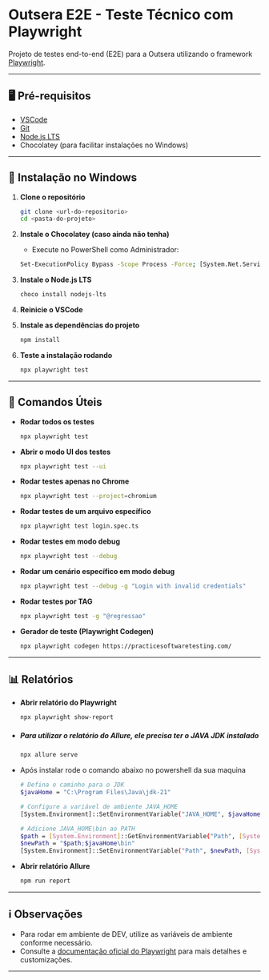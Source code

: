 # Outsera E2E - Teste Técnico com Playwright

Projeto de testes end-to-end (E2E) para a Outsera utilizando o framework [Playwright](https://playwright.dev/docs/intro).

---

## 🖥️ Pré-requisitos

- [VSCode](https://code.visualstudio.com/download)
- [Git](https://git-scm.com/downloads)
- [Node.js LTS](https://nodejs.org/)
- Chocolatey (para facilitar instalações no Windows)

---

## 🚀 Instalação no Windows

1. **Clone o repositório**
   ```sh
   git clone <url-do-repositorio>
   cd <pasta-do-projeto>
   ```

2. **Instale o Chocolatey (caso ainda não tenha)**
   -  Execute no PowerShell como Administrador:
   ```sh
   Set-ExecutionPolicy Bypass -Scope Process -Force; [System.Net.ServicePointManager]::SecurityProtocol = [System.Net.ServicePointManager]::SecurityProtocol -bor 3072; iex ((New-Object System.Net.WebClient).DownloadString('https://community.chocolatey.org/install.ps1'))
   ```

3. **Instale o Node.js LTS**
   ```sh
   choco install nodejs-lts
   ```

4. **Reinicie o VSCode**
>

5. **Instale as dependências do projeto**
   ```sh
   npm install
   ```

6. **Teste a instalação rodando**
   ```sh
   npx playwright test
   ```

---

## 🧪 Comandos Úteis

- **Rodar todos os testes**
  ```sh
  npx playwright test
  ```

- **Abrir o modo UI dos testes**
  ```sh
  npx playwright test --ui
  ```

- **Rodar testes apenas no Chrome**
  ```sh
  npx playwright test --project=chromium
  ```

- **Rodar testes de um arquivo específico**
  ```sh
  npx playwright test login.spec.ts
  ```

- **Rodar testes em modo debug**
  ```sh
  npx playwright test --debug
  ```

- **Rodar um cenário específico em modo debug**
  ```sh
  npx playwright test --debug -g "Login with invalid credentials"
  ```

- **Rodar testes por TAG**
  ```sh
  npx playwright test -g "@regressao"
  ```

- **Gerador de teste (Playwright Codegen)**
  ```sh
  npx playwright codegen https://practicesoftwaretesting.com/
  ```

---

## 📊 Relatórios

- **Abrir relatório do Playwright**
  ```sh
  npx playwright show-report
  ```


- ##### Para utilizar o relatório do Allure, ele precisa ter o JAVA JDK instalado
  ```sh
  npx allure serve
  ```

- Após instalar rode o comando abaixo no powershell da sua maquina

  ```sh
  # Defina o caminho para o JDK
  $javaHome = "C:\Program Files\Java\jdk-21"

  # Configure a variável de ambiente JAVA_HOME
  [System.Environment]::SetEnvironmentVariable("JAVA_HOME", $javaHome, [SystemEnvironmentVariableTarget]::Machine)

  # Adicione JAVA_HOME\bin ao PATH
  $path = [System.Environment]::GetEnvironmentVariable("Path", [SystemEnvironmentVariableTarget]::Machine)
  $newPath = "$path;$javaHome\bin"
  [System.Environment]::SetEnvironmentVariable("Path", $newPath, [SystemEnvironmentVariableTarget]::Machine)
  ```

- **Abrir relatório Allure**
  ```sh
  npm run report
  ```

---

## ℹ️ Observações

- Para rodar em ambiente de DEV, utilize as variáveis de ambiente conforme necessário.
- Consulte a [documentação oficial do Playwright](https://playwright.dev/docs/intro) para mais detalhes e customizações.

---